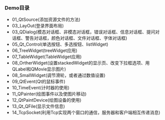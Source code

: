 ### Demo目录

- 01_QtSource(添加资源文件的方法)
- 03_LayOut(登录界面布局)
- 03_QDialog(模态对话框、非模态对话框，错误对话框、信息对话框、提问对话框、警告对话框，颜色对话框、文件对话框、字体对话框)
- 05_Qt_Control(单选按钮、多选按钮、listWidget)
- 06_TreeWidget(treeWidget应用)
- 07_TableWidget(TableWidget应用)
- 08_OrtherWidget(设置stackedWidget的显示页、改变下拉框选项、用QLabel和QMovie显示图片)
- 08_SmallWidget(调节滑轮，或者通过数值设置)
- 09_QtEvent(Qt的鼠标事件)
- 10_TimeEvent(计时器的使用)
- 11_QPainter(绘图事件以及使图片移动)
- 12_QtPaintDevice(绘图设备的使用)
- 13_Qt_QFile(显示文件信息)
- 14_TcpSocket(利用Tcp实现两个窗口的通信，服务器和客户端相互传递消息)

